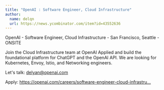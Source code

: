 ```yaml
---
title: "OpenAI : Software Engineer, Cloud Infrastructure"
author:
  name: delqn
  url: https://news.ycombinator.com/item?id=43552636
---
```

OpenAI - Software Engineer, Cloud Infrastructure - San Francisco, Seattle - ONSITE

Join the Cloud Infrastructure team at OpenAI Applied and build the foundational platform for ChatGPT and the OpenAI API. We are looking for Kubernetes, Envoy, Istio, and Networking engineers.

Let&#x27;s talk: delyan@openai.com

Apply: <a href="https:&#x2F;&#x2F;openai.com&#x2F;careers&#x2F;software-engineer-cloud-infrastructure&#x2F;" rel="nofollow">https:&#x2F;&#x2F;openai.com&#x2F;careers&#x2F;software-engineer-cloud-infrastru...</a>
<JobApplication />
